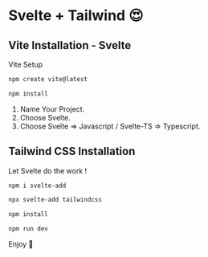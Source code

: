 # Svelte + Tailwind :heart_eyes:

## Vite Installation - Svelte

Vite Setup

```bash
npm create vite@latest

npm install
```

1. Name Your Project.
2. Choose Svelte.
3. Choose Svelte => Javascript / Svelte-TS => Typescript.

## Tailwind CSS Installation

Let Svelte do the work !

```bash
npm i svelte-add

npx svelte-add tailwindcss

npm install

npm run dev
```

Enjoy :tada:
